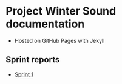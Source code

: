 # Project Winter Sound documentation

- Hosted on GitHub Pages with Jekyll

## Sprint reports

- [Sprint 1](./sprints/sprint1.md)

